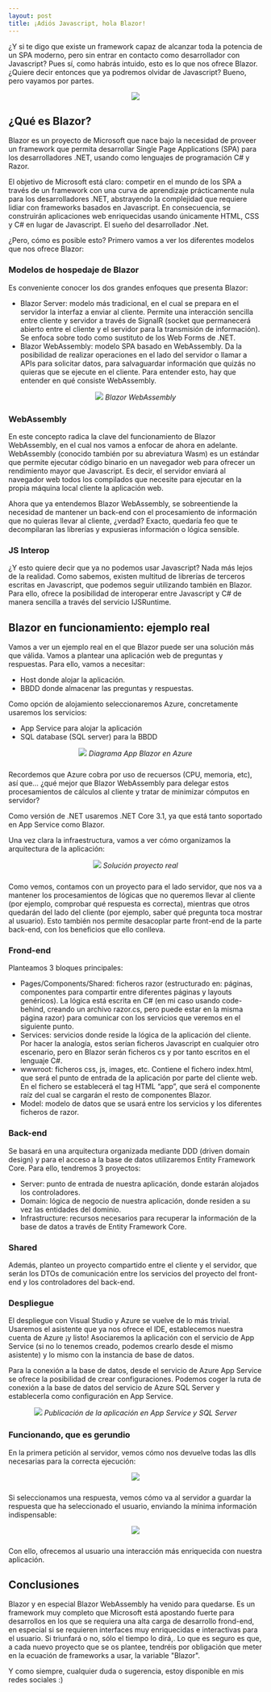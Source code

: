 ```yaml
---
layout: post
title: ¡Adiós Javascript, hola Blazor!
---
```


¿Y si te digo que existe un framework capaz de alcanzar toda la potencia de un SPA moderno, pero sin entrar en contacto como desarrollador con Javascript? Pues sí, como habrás intuido, esto es lo que nos ofrece Blazor. ¿Quiere decir entonces que ya podremos olvidar de Javascript? Bueno, pero vayamos por partes.

<div align="center">
  <img src="/images/Blazor/blazor.jpg"/>
</div>

## ¿Qué es Blazor?
Blazor es un proyecto de Microsoft que nace bajo la necesidad de proveer un framework que permita desarrollar Single Page Applications (SPA) para los desarrolladores .NET, usando como lenguajes de programación C# y Razor.

El objetivo de Microsoft está claro: competir en el mundo de los SPA a través de un framework con una curva de aprendizaje prácticamente nula para los desarrolladores .NET, abstrayendo la complejidad que requiere lidiar con frameworks basados en Javascript. En consecuencia, se construirán aplicaciones web enriquecidas usando únicamente HTML, CSS y C# en lugar de Javascript. El sueño del desarrollador .Net.

¿Pero, cómo es posible esto? Primero vamos a ver los diferentes modelos que nos ofrece Blazor:

### Modelos de hospedaje de Blazor
Es conveniente conocer los dos grandes enfoques que presenta Blazor:

<ul>
	<li> Blazor Server: modelo más tradicional, en el cual se prepara en el servidor la interfaz a enviar al cliente. Permite una interacción sencilla entre cliente y servidor a través de SignalR (socket que permanecerá abierto entre el cliente y el servidor para la transmisión de información). Se enfoca sobre todo como sustituto de los Web Forms de .NET.</li>
	<li> Blazor WebAssembly:  modelo SPA basado en WebAssembly. Da la posibilidad de realizar operaciones en el lado del servidor o llamar a APIs para solicitar datos, para salvaguardar información que quizás no quieras que se ejecute en el cliente. Para entender esto, hay que entender en qué consiste WebAssembly. </li>
</ul>

<div align="center" style="margin-bottom: 25px;">
  <img src="/images/Blazor/blazor-webassembly.png"/>
  <i>Blazor WebAssembly</i>
</div>

### WebAssembly
En este concepto radica la clave del funcionamiento de Blazor WebAssembly, en el cual nos vamos a enfocar de ahora en adelante. WebAssembly (conocido también por su abreviatura Wasm) es un estándar que permite ejecutar código binario en un navegador web para ofrecer un rendimiento mayor que Javascript. Es decir, el servidor enviará al navegador web todos los compilados que necesite para ejecutar en la propia máquina local cliente la aplicación web. 

Ahora que ya entendemos Blazor WebAssembly, se sobreentiende la necesidad de mantener un back-end con el procesamiento de información que no quieras llevar al cliente, ¿verdad? Exacto, quedaría feo que te decompilaran las librerías y expusieras información o lógica sensible.

### JS Interop
¿Y esto quiere decir que ya no podemos usar Javascript? Nada más lejos de la realidad. Como sabemos, existen multitud de librerías de terceros escritas en Javascript, que podemos seguir utilizando también en Blazor. Para ello, ofrece la posibilidad de interoperar entre Javascript y C# de manera sencilla a través del servicio IJSRuntime.

## Blazor en funcionamiento: ejemplo real
Vamos a ver un ejemplo real en el que Blazor puede ser una solución más que válida. Vamos a plantear una aplicación web de preguntas y respuestas. Para ello, vamos a necesitar:
<ul>	
<li>Host donde alojar la aplicación.</li>
<li>BBDD donde almacenar las preguntas y respuestas.</li>
</ul>

Como opción de alojamiento seleccionaremos Azure, concretamente usaremos los servicios:
<ul>
<li>App Service para alojar la aplicación</li>
<li>SQL database (SQL server) para la BBDD</li>
</ul>

<div align="center" style="margin-bottom: 25px;">
  <img src="/images/Blazor/diagram.png"/>
  <i>Diagrama App Blazor en Azure</i>
</div>

Recordemos que Azure cobra por uso de recuersos (CPU, memoria, etc), así que… ¿qué mejor que Blazor WebAssembly para delegar estos procesamientos de cálculos al cliente y tratar de minimizar cómputos en servidor?

Como versión de .NET usaremos .NET Core 3.1, ya que está tanto soportado en App Service como Blazor.

Una vez clara la infraestructura, vamos a ver cómo organizamos la arquitectura de la aplicación:

<div align="center" style="margin-bottom: 25px;">
  <img src="/images/Blazor/sln.png"/>
  <i>Solución proyecto real</i>
</div>

Como vemos, contamos con un proyecto para el lado servidor, que nos va a mantener los procesamientos de lógicas que no queremos llevar al cliente (por ejemplo, comprobar qué respuesta es correcta), mientras que otros quedarán del lado del cliente (por ejemplo, saber qué pregunta toca mostrar al usuario). Esto también nos permite desacoplar parte front-end de la parte back-end, con los beneficios que ello conlleva.

### Frond-end
Planteamos 3 bloques principales:
<ul>
<li>Pages/Components/Shared: ficheros razor (estructurado en: páginas, componentes para compartir entre diferentes páginas y layouts genéricos). La lógica está escrita en C# (en mi caso usando code-behind, creando un archivo razor.cs, pero puede estar en la misma página razor) para comunicar con los servicios que veremos en el siguiente punto.</li>
<li>Services: servicios donde reside la lógica de la aplicación del cliente. Por hacer la analogía, estos serían ficheros Javascript en cualquier otro escenario, pero en Blazor serán ficheros cs y por tanto escritos en el lenguaje C#.</li>
<li>wwwroot: ficheros css, js, images, etc. Contiene el fichero index.html, que será el punto de entrada de la aplicación por parte del cliente web. En el fichero se establecerá el tag HTML “app”, que será el componente raíz del cual se cargarán el resto de componentes Blazor.</li>
<li>Model: modelo de datos que se usará entre los servicios y los diferentes ficheros de razor. </li>
</ul>

### Back-end
Se basará en una arquitectura organizada mediante DDD (driven domain design) y para el acceso a la base de datos utilizaremos Entity Framework Core. Para ello, tendremos 3 proyectos:
<ul>
<li>Server: punto de entrada de nuestra aplicación, donde estarán alojados los controladores.</li>
<li>Domain: lógica de negocio de nuestra aplicación, donde residen a su vez las entidades del dominio.</li>
<li>Infrastructure: recursos necesarios para recuperar la información de la base de datos a través de Entity Framework Core.</li>
</ul>

### Shared
Además, planteo un proyecto compartido entre el cliente y el servidor, que serán los DTOs de comunicación entre los servicios del proyecto del front-end y los controladores del back-end.

### Despliegue
El despliegue con Visual Studio y Azure se vuelve de lo más trivial. Usaremos el asistente que ya nos ofrece el IDE, establecemos nuestra cuenta de Azure ¡y listo! Asociaremos la aplicación con el servicio de App Service (si no lo tenemos creado, podemos crearlo desde el mismo asistente) y lo mismo con la instancia de base de datos.

Para la conexión a la base de datos, desde el servicio de Azure App Service se ofrece la posibilidad de crear configuraciones. Podemos coger la ruta de conexión a la base de datos del servicio de Azure SQL Server y establecerla como configuración en App Service.
<div align="center" style="margin-bottom: 25px;">
  <img src="/images/Blazor/publish.png"/>
  <i>Publicación de la aplicación en App Service y SQL Server</i>
</div>

### Funcionando, que es gerundio
En la primera petición al servidor, vemos cómo nos devuelve todas las dlls necesarias para la correcta ejecución:
<div align="center" style="margin-bottom: 25px;">
  <img src="/images/Blazor/dlls.png"/>
</div>

Si seleccionamos una respuesta, vemos cómo va al servidor a guardar la respuesta que ha seleccionado el usuario, enviando la mínima información indispensable:
<div align="center" style="margin-bottom: 25px;">
  <img src="/images/Blazor/post.png"/>
</div>

Con ello, ofrecemos al usuario una interacción más enriquecida con nuestra aplicación.

## Conclusiones
Blazor y en especial Blazor WebAssembly ha venido para quedarse. Es un framework muy completo que Microsoft está apostando fuerte para desarrollos en los que se requiera una alta carga de desarrollo frond-end, en especial si se requieren interfaces muy enriquecidas e interactivas para el usuario. Si triunfará o no, sólo el tiempo lo dirá,. Lo que es seguro es que, a cada nuevo proyecto que se os plantee, tendréis por obligación que meter en la ecuación de frameworks a usar, la variable "Blazor".

Y como siempre, cualquier duda o sugerencia, estoy disponible en mis redes sociales :)
